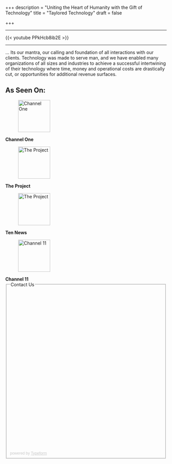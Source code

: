 +++
description = "Uniting the Heart of Humanity with the Gift of Technology"
title = "Taylored Technology"
draft = false

+++
<hr>
<div class="row align-center">
    <div class="col col-8">
      {{< youtube PPkHcb8ib2E >}}
    </div>
</div>

<hr>
… Its our mantra, our calling and foundation of all interactions with our clients. Technology was made to serve man, and we have enabled many organizations of all sizes and industries to achieve a successful intertwining of their technology where time, money and operational costs are drastically cut, or opportunities for additional revenue surfaces.

## As Seen On:
<div id="tv-segments">
  <div class="row gutters push-middle">
    <div class="col col-3 item">
      <figure>
        <img alt="Channel One" height="100" src="https://res.cloudinary.com/tayloredtechnology/image/upload/f_auto,q_auto,w_auto:100:100/v1417248046/One-Grey_xqwzkh.png" width="100">
      </figure>
      <strong>Channel One</strong>
    </div>
    <div class="col col-3 item">
      <figure>
        <img alt="The Project" height="100" src="https://res.cloudinary.com/tayloredtechnology/image/upload/f_auto,q_auto,w_auto:100:100/v1417592561/Project-Logo-Grey_bwjfkt.png" width="100">
      </figure>
      <strong>The Project</strong>
    </div>
    <div class="col col-3 item">
      <figure>
        <img alt="The Project" height="100" src="https://res.cloudinary.com/tayloredtechnology/image/upload/f_auto,q_auto,w_auto:100:100/v1417587516/10-Eyewitness-News-Grey_su5awa.jpg" width="100">
      </figure>
      <strong>Ten News</strong>
    </div>
    <div class="col col-3 item">
      <figure>
        <img alt="Channel 11" height="100" src="https://res.cloudinary.com/tayloredtechnology/image/upload/f_auto,q_auto,w_auto:100:100/v1417248122/Eleven-Logo-Grey_ksnajh.png" width="100">
      </figure>
      <strong>Channel 11</strong>
    </div>
  </div>
</div>

<fieldset>
  <legend>Contact Us</legend>
  <div class="typeform-widget" data-url="https://tayloredtechnology.typeform.com/to/MVyvyF" data-transparency="50" data-hide-headers=true data-hide-footer=true style="width: 100%; height: 500px;" > </div> <script> (function() { var qs,js,q,s,d=document, gi=d.getElementById, ce=d.createElement, gt=d.getElementsByTagName, id="typef_orm", b="https://embed.typeform.com/"; if(!gi.call(d,id)) { js=ce.call(d,"script"); js.id=id; js.src=b+"embed.js"; q=gt.call(d,"script")[0]; q.parentNode.insertBefore(js,q) } })() </script> <div style="font-family: Sans-Serif;font-size: 12px;color: #999;opacity: 0.5; padding-top: 5px;" > powered by <a href="https://www.typeform.com/examples/forms/contact-form-template/?utm_campaign=MVyvyF&amp;utm_source=typeform.com-9571695-Basic&amp;utm_medium=typeform&amp;utm_content=typeform-embedded-contactform&amp;utm_term=EN" style="color: #999" target="_blank">Typeform</a> </div>
  <!--
  <form method="post" action="https://briskforms.com/go/1b960c59f092ecb8734bce6b56245105" class="form">

      <div class="form-item">
          <input type="text" name="firstName" autofocus="true" autocomplete="off" placeholder="Enter your first name…">
      </div>

      <div class="form-item">
          <input type="text" name="lastName" autofocus="true" autocomplete="off" placeholder="Enter your last name…">
      </div>

      <div class="form-item">
        <span id="user-email-validation-error"></span>
        <input type="email" name="email" autofocus="true" autocomplete="off" placeholder="Enter your email address…">
      </div>

      <div class="form-item">
        <input type=“text” name=“phone” autofocus="true" autocomplete="off" placeholder="Enter your phone number…">
      </div>

      <div class=“form-item”>
          <textarea rows=“4” autofocus="true" autocomplete="off" placeholder="Enter your message…"></textarea>
      </div>

      <div class="form-item">
          <button>Send Message</button>
      </div>

  </form> -->
</fieldset>

